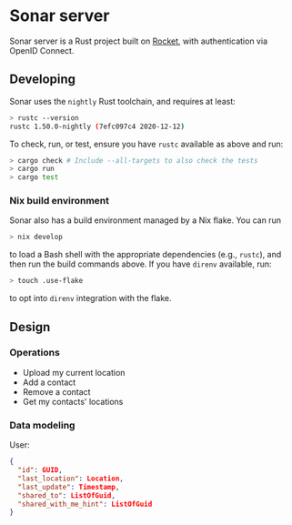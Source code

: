 # Sonar server

Sonar server is a Rust project built on [Rocket](https://github.com/SergioBenitez/Rocket),
with authentication via OpenID Connect.

## Developing

Sonar uses the `nightly` Rust toolchain, and requires at least:

```sh
> rustc --version
rustc 1.50.0-nightly (7efc097c4 2020-12-12)
```

To check, run, or test, ensure you have `rustc` available as above and run:

```sh
> cargo check # Include --all-targets to also check the tests
> cargo run
> cargo test
```

### Nix build environment

Sonar also has a build environment managed by a Nix flake. You can run

```sh
> nix develop
```

to load a Bash shell with the appropriate dependencies (e.g., `rustc`), and then
run the build commands above. If you have `direnv` available, run:

```sh
> touch .use-flake
```

to opt into `direnv` integration with the flake.

## Design

### Operations

- Upload my current location
- Add a contact
- Remove a contact
- Get my contacts' locations

### Data modeling

User:

```json
{
  "id": GUID,
  "last_location": Location,
  "last_update": Timestamp,
  "shared_to": ListOfGuid,
  "shared_with_me_hint": ListOfGuid
}
```
